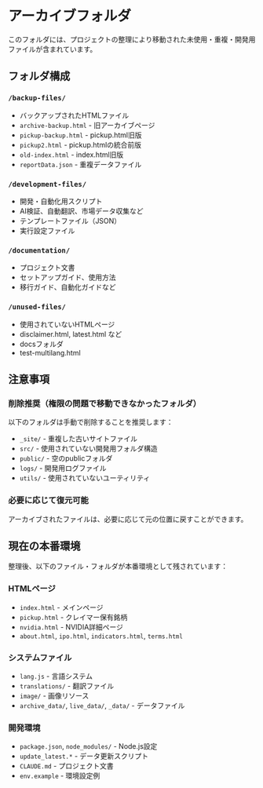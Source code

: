 # アーカイブフォルダ

このフォルダには、プロジェクトの整理により移動された未使用・重複・開発用ファイルが含まれています。

## フォルダ構成

### `/backup-files/`
- バックアップされたHTMLファイル
- `archive-backup.html` - 旧アーカイブページ
- `pickup-backup.html` - pickup.html旧版
- `pickup2.html` - pickup.htmlの統合前版
- `old-index.html` - index.html旧版
- `reportData.json` - 重複データファイル

### `/development-files/`
- 開発・自動化用スクリプト
- AI検証、自動翻訳、市場データ収集など
- テンプレートファイル（JSON）
- 実行設定ファイル

### `/documentation/`
- プロジェクト文書
- セットアップガイド、使用方法
- 移行ガイド、自動化ガイドなど

### `/unused-files/`
- 使用されていないHTMLページ
- disclaimer.html, latest.html など
- docsフォルダ
- test-multilang.html

## 注意事項

### 削除推奨（権限の問題で移動できなかったフォルダ）
以下のフォルダは手動で削除することを推奨します：
- `_site/` - 重複した古いサイトファイル
- `src/` - 使用されていない開発用フォルダ構造
- `public/` - 空のpublicフォルダ
- `logs/` - 開発用ログファイル
- `utils/` - 使用されていないユーティリティ

### 必要に応じて復元可能
アーカイブされたファイルは、必要に応じて元の位置に戻すことができます。

## 現在の本番環境

整理後、以下のファイル・フォルダが本番環境として残されています：

### HTMLページ
- `index.html` - メインページ
- `pickup.html` - クレイマー保有銘柄
- `nvidia.html` - NVIDIA詳細ページ
- `about.html`, `ipo.html`, `indicators.html`, `terms.html`

### システムファイル
- `lang.js` - 言語システム
- `translations/` - 翻訳ファイル
- `image/` - 画像リソース
- `archive_data/`, `live_data/`, `_data/` - データファイル

### 開発環境
- `package.json`, `node_modules/` - Node.js設定
- `update_latest.*` - データ更新スクリプト
- `CLAUDE.md` - プロジェクト文書
- `env.example` - 環境設定例